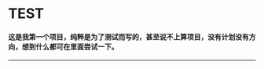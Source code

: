 # TEST
#### 这是我第一个项目，纯粹是为了测试而写的，甚至说不上算项目，没有计划没有方向，想到什么都可在里面尝试一下。
------------------------------------------
